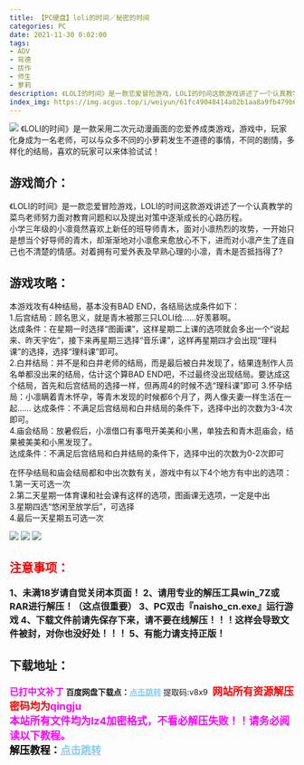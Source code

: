 ```yaml
---
title: 【PC硬盘】loli的时间／秘密的时间
categories: PC
date: 2021-11-30 0:02:00
tags:
- ADV
- 背德
- 拔作
- 师生
- 萝莉
description: 《LOLI的时间》是一款恋爱冒险游戏，LOLI的时间这款游戏讲述了一个认真教学的菜鸟老师努力面对教育问题和以及提出对策中逐渐成长的心路历程。     
index_img: https://img.acgus.top/i/weiyun/61fc49048414a02b1aa8a9fb479b6a0c341bf65bb4e2e783ddaa94fcc8bc7356d0fe3dba3200845c5f4fca7bbe12d28b.webp
---
```

![](https://img.acgus.top/i/weiyun/61fc49048414a02b1aa8a9fb479b6a0c341bf65bb4e2e783ddaa94fcc8bc7356d0fe3dba3200845c5f4fca7bbe12d28b.webp)
《LOLI的时间》是一款采用二次元动漫画面的恋爱养成类游戏，游戏中，玩家化身成为一名老师，可以与众多不同的小萝莉发生不道德的事情，不同的剧情，多样化的结局，喜欢的玩家可以来体验试试！

## 游戏简介：     
《LOLI的时间》是一款恋爱冒险游戏，LOLI的时间这款游戏讲述了一个认真教学的菜鸟老师努力面对教育问题和以及提出对策中逐渐成长的心路历程。    
小学三年级的小凛竟然喜欢上新任的班导师青木，面对小凛热烈的攻势，一开始只是想当个好导师的青木，却渐渐地对小凛愈来愈放心不下，进而对小凛产生了连自己也不清楚的情感。对着拥有可爱外表及早熟心理的小凛，青木是否抵挡得了?     
     
## **游戏攻略：**    
本游戏攻有4种结局，基本没有BAD END，各结局达成条件如下：     
1.后宫结局：顾名思义，就是青木被那三只LOLI给……好羡慕啊。     
达成条件：在星期一时选择“图画课”，这样星期二上课的选项就会多出一个“说起来、昨天宇佐”，接下来再星期三选择“音乐课”，这样再星期四才会出现“理科课”的选择，选择“理科课”即可。     
2.白井结局：并不是和白井老师的结局，而是最后被白井发现了，结果连制作人员名单都没出来的结局，估计这个算BAD END吧，不过最终没出现结局。要达成这个结局，首先和后宫结局的选择一样，但再周4的时候不选“理科课”即可
3.怀孕结局：小凛瞒着青木怀孕，等青木发现的时候都6个月了，两人像夫妻一样生活在一起……
达成条件：不满足后宫结局和白井结局的条件下，选择中出的次数为3-4次即可。     
4.庙会结局：放暑假后，小凛借口有事甩开美美和小黑，单独去和青木逛庙会，结果被美美和小黑发现了。     
达成条件：不满足后宫结局和白井结局的条件下，选择中出的次数为0-2次即可     
     
在怀孕结局和庙会结局都和中出次数有关，游戏中有以下4个地方有中出的选项：     
1.第一天可选一次     
2.第二天星期一体育课和社会课有这样的选项，图画课无选项，一定是中出     
3.星期四选“悠闲至放学后”，可选择     
4.最后一天星期五可选一次     

![](https://img.acgus.top/i/weiyun/152fac62e782bfa1752217b6aaee3ce8d151985b73bfbca5be5eec45e41b0a2f0cff5e9672aaf95fd51637e95863a994.webp)
![](https://img.acgus.top/i/weiyun/5fa633af876a68cab5c4ae1c27779b2e3f5e4afa67b6bfc5d2157e5ed834cb1f8144afa777dbf4406446870df9b6d10a.webp)
![](https://img.acgus.top/i/weiyun/28c138756deed96e7eb74695593936a5ab76db837d5ac87bb0225b56bb299b27d92e065d89be7a2328116383c15c571f.webp)





## <font color=#FF0000 >注意事项：</font>
<font size=3><b>1、未满18岁请自觉关闭本页面！
2、请用专业的解压工具win_7Z或RAR进行解压！（这点很重要）
3、PC双击『naisho_cn.exe』运行游戏
4、下载文件前请先保存下来，请不要在线解压！！！这样会导致文件被封，对你也没好处！！！
5、有能力请支持正版！</b></font>

## 下载地址：
<font color=#FF00FF size=3><b>已打中文补丁</b></font>
<b>百度网盘下载点：</b><a href="https://pan.baidu.com/s/1P-QYAmPmHsHbeX1JjOxLbQ?pwd=v8x9" style="color: #87CEEB;"><b>点击跳转</b></a> 提取码:v8x9
<a style="padding: 0" href="https://post.qingju.org/AD/"><img style="max-width:100%" src="https://img.acgus.top/i/2024/07/478f689b8021d8d499ab43d21acf137a.gif" alt=""></a>
<b><font color=#FF0000 size=4>网站所有资源解压密码均为</b></font><b><font color=#FF00FF size=4>qingju</font><font color=#FF0000 ></font></b><br><b><font color=#FF00FF size=4>本站所有文件均为lz4加密格式，不看必解压失败！！请务必阅读以下教程。</b></font><br><b><font color=#000 size=4>解压教程：</b><a href="https://post.qingju.org/tutorial/000/" style="color: #87CEEB;"><b>点击跳转</b></a>